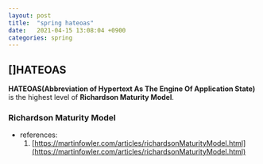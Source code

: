 ```yaml
---
layout: post
title:  "spring hateoas"
date:   2021-04-15 13:08:04 +0900
categories: spring
---
```

[]HATEOAS
-----------------------------

**HATEOAS(Abbreviation of Hypertext As The Engine Of Application State)** is the highest level of **Richardson Maturity Model**.

### [](#Richardson-Maturity-Model "Richardson Maturity Model")Richardson Maturity Model

*   references:
    1.  [https://martinfowler.com/articles/richardsonMaturityModel.html](https://martinfowler.com/articles/richardsonMaturityModel.html)